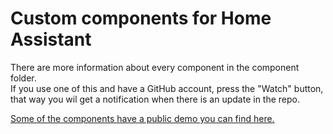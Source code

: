 # Custom components for Home Assistant

There are more information about every component in the component folder.  
If you use one of this and have a GitHub account, press the "Watch" button,  
that way you wil get a notification when there is an update in the repo.
  
[Some of the components have a public demo you can find here.](https://ha-test.halfdecent.io/states)